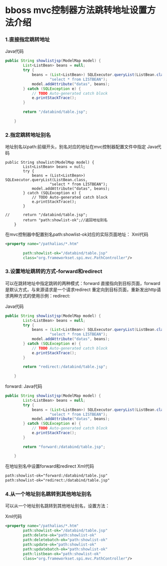 # bboss mvc控制器方法跳转地址设置方法介绍

### 1.直接指定跳转地址

Java代码 

```java
public String showlistjsp(ModelMap model) {  
        List<ListBean> beans = null;  
        try {  
            beans = (List<ListBean>) SQLExecutor.queryList(ListBean.class,  
                    "select * from LISTBEAN");  
            model.addAttribute("datas", beans);  
        } catch (SQLException e) {  
            // TODO Auto-generated catch block  
            e.printStackTrace();  
        }  
  
        return "/databind/table.jsp";  
  
    }  
```



### **2.指定跳转地址别名**

地址别名以path:前缀开头，别名对应的地址在mvc控制器配置文件中指定
Java代码  

```
public String showlist(ModelMap model) {  
        List<ListBean> beans = null;  
        try {  
            beans = (List<ListBean>) SQLExecutor.queryList(ListBean.class,  
                    "select * from LISTBEAN");  
            model.addAttribute("datas", beans);  
        } catch (SQLException e) {  
            // TODO Auto-generated catch block  
            e.printStackTrace();  
        }  
  
//      return "/databind/table.jsp";  
        return "path:showlist-ok";//返回地址别名  
    }  
```

在mvc控制器中配置别名path:showlist-ok对应的实际页面地址：
Xml代码

```xml
<property name="/pathalias/*.htm"  
          
        path:showlist-ok="/databind/table.jsp"                    
        class="org.frameworkset.spi.mvc.PathController"/> 
```

### **3.设置地址跳转的方式-forward和redirect**

可以在跳转地址中指定跳转的两种模式：forward 直接指向到目标页面，forward是默认方式，与来源请求是一个请求redirect 重定向到目标页面，重新发出http请求两种方式的使用示例：redirect:

Java代码 

```java
public String showlistjsp(ModelMap model) {  
        List<ListBean> beans = null;  
        try {  
            beans = (List<ListBean>) SQLExecutor.queryList(ListBean.class,  
                    "select * from LISTBEAN");  
            model.addAttribute("datas", beans);  
        } catch (SQLException e) {  
            // TODO Auto-generated catch block  
            e.printStackTrace();  
        }  
  
        return "redirect:/databind/table.jsp";  
  
    }  
```

forward:
Java代码

```java
public String showlistjsp(ModelMap model) {  
        List<ListBean> beans = null;  
        try {  
            beans = (List<ListBean>) SQLExecutor.queryList(ListBean.class,  
                    "select * from LISTBEAN");  
            model.addAttribute("datas", beans);  
        } catch (SQLException e) {  
            // TODO Auto-generated catch block  
            e.printStackTrace();  
        }  
  
        return "forward:/databind/table.jsp";  
  
    }  
```

在地址别名中设置forward和redirect
Xml代码

```xml
path:showlist-ok="forward:/databind/table.jsp"  
path:showlist-ok="redirect:/databind/table.jsp"  
```

### **4.从一个地址别名跳转到其他地址别名**

可以从一个地址别名跳转到其他地址别名，设置方法：

Xml代码 

```xml
<property name="/pathalias/*.htm"  
        path:showlist-ok="/databind/table.jsp"   
        path:delete-ok="path:showlist-ok"  
        path:deletebatch-ok="path:showlist-ok"  
        path:update-ok="path:showlist-ok"  
        path:updatebatch-ok="path:showlist-ok"  
        path:listbean-ok="path:showlist-ok"           
        class="org.frameworkset.spi.mvc.PathController"/>  

```

